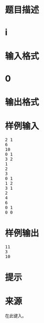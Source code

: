 

# 题目描述



# i



# 输入格式



# 0



# 输出格式



# 样例输入


<pre>2 1
6
10
0 1
3 2
1
2
3
0 1
1 2
3 1
2
4
6
0 1
0 0 </pre>

# 样例输出


<pre>11
3
10</pre>

# 提示



# 来源


<p>
在此键入。
</p>
